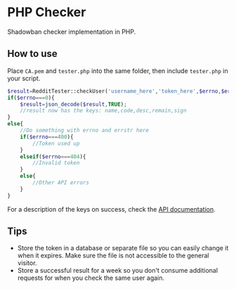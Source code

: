 # PHP Checker

Shadowban checker implementation in PHP.

## How to use

Place `CA.pem` and `tester.php` into the same folder, then include `tester.php` in your script.

```PHP
$result=RedditTester::checkUser('username_here','token_here',$errno,$errstr);
if($errno===0){
	$result=json_decode($result,TRUE);
	//result now has the keys: name,code,desc,remain,sign
}
else{
	//Do something with errno and errstr here
	if($errno===400){
		//Token used up
	}
	elseif($errno===404){
		//Invalid token
	}
	else{
		//Other API errors
	}
}
```

For a description of the keys on success,
check the [API documentation](https://cable.ayra.ch/reddit/api.php).

## Tips

- Store the token in a database or separate file so you can easily change it when it expires. Make sure the file is not accessible to the general visitor.
- Store a successful result for a week so you don't consume additional requests for when you check the same user again.
